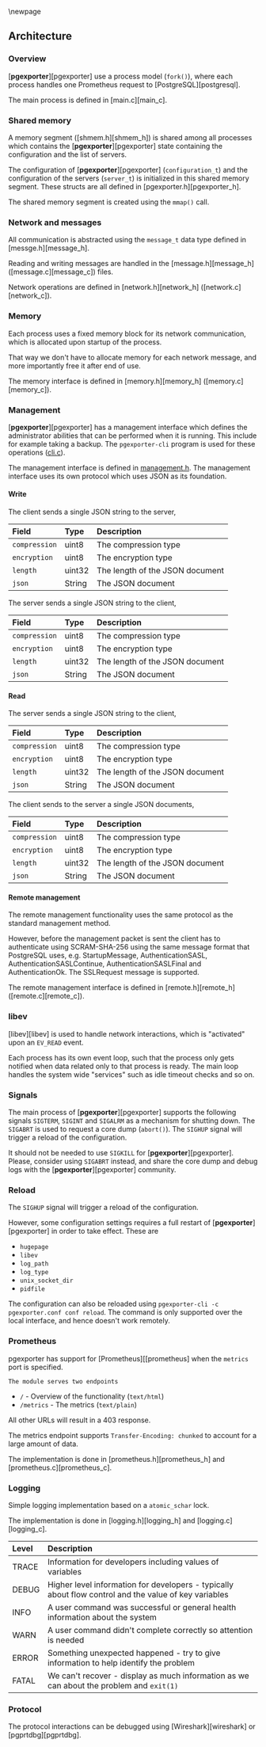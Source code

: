 \newpage

## Architecture

### Overview

[**pgexporter**][pgexporter] use a process model (`fork()`), where each process handles one Prometheus request to
[PostgreSQL][postgresql].

The main process is defined in [main.c][main_c].

### Shared memory

A memory segment ([shmem.h][shmem_h]) is shared among all processes which contains the [**pgexporter**][pgexporter]
state containing the configuration and the list of servers.

The configuration of [**pgexporter**][pgexporter] (`configuration_t`) and the configuration of the servers (`server_t`)
is initialized in this shared memory segment. These structs are all defined in [pgexporter.h][pgexporter_h].

The shared memory segment is created using the `mmap()` call.

### Network and messages

All communication is abstracted using the `message_t` data type defined in [messge.h][message_h].

Reading and writing messages are handled in the [message.h][message_h] ([message.c][message_c])
files.

Network operations are defined in [network.h][network_h] ([network.c][network_c]).

### Memory

Each process uses a fixed memory block for its network communication, which is allocated upon startup of the process.

That way we don't have to allocate memory for each network message, and more importantly free it after end of use.

The memory interface is defined in [memory.h][memory_h] ([memory.c][memory_c]).

### Management

[**pgexporter**][pgexporter]  has a management interface which defines the administrator abilities that can be performed when it is running.
This include for example taking a backup. The `pgexporter-cli` program is used for these operations ([cli.c](../src/cli.c)).

The management interface is defined in [management.h](../src/include/management.h). The management interface
uses its own protocol which uses JSON as its foundation.

#### Write

The client sends a single JSON string to the server,

| Field         | Type   | Description                     |
| :------------ | :----- | :------------------------------ |
| `compression` | uint8  | The compression type            |
| `encryption`  | uint8  | The encryption type             |
| `length`      | uint32 | The length of the JSON document |
| `json`        | String | The JSON document               |

The server sends a single JSON string to the client,

| Field         | Type   | Description                     |
| :------------ | :----- | :------------------------------ |
| `compression` | uint8  | The compression type            |
| `encryption`  | uint8  | The encryption type             |
| `length`      | uint32 | The length of the JSON document |
| `json`        | String | The JSON document               |

#### Read

The server sends a single JSON string to the client,

| Field         | Type   | Description                     |
| :------------ | :----- | :------------------------------ |
| `compression` | uint8  | The compression type            |
| `encryption`  | uint8  | The encryption type             |
| `length`      | uint32 | The length of the JSON document |
| `json`        | String | The JSON document               |

The client sends to the server a single JSON documents,

| Field         | Type   | Description                     |
| :------------ | :----- | :------------------------------ |
| `compression` | uint8  | The compression type            |
| `encryption`  | uint8  | The encryption type             |
| `length`      | uint32 | The length of the JSON document |
| `json`        | String | The JSON document               |

#### Remote management

The remote management functionality uses the same protocol as the standard management method.

However, before the management packet is sent the client has to authenticate using SCRAM-SHA-256 using the
same message format that PostgreSQL uses, e.g. StartupMessage, AuthenticationSASL, AuthenticationSASLContinue,
AuthenticationSASLFinal and AuthenticationOk. The SSLRequest message is supported.

The remote management interface is defined in [remote.h][remote_h] ([remote.c][remote_c]).

### libev

[libev][libev] is used to handle network interactions, which is "activated"
upon an `EV_READ` event.

Each process has its own event loop, such that the process only gets notified when data related only to that process
is ready. The main loop handles the system wide "services" such as idle timeout checks and so on.

### Signals

The main process of [**pgexporter**][pgexporter] supports the following signals `SIGTERM`, `SIGINT` and `SIGALRM`
as a mechanism for shutting down. The `SIGABRT` is used to request a core dump (`abort()`).
The `SIGHUP` signal will trigger a reload of the configuration.

It should not be needed to use `SIGKILL` for [**pgexporter**][pgexporter]. Please, consider using `SIGABRT` instead, and share the
core dump and debug logs with the [**pgexporter**][pgexporter] community.

### Reload

The `SIGHUP` signal will trigger a reload of the configuration.

However, some configuration settings requires a full restart of [**pgexporter**][pgexporter] in order to take effect. These are

* `hugepage`
* `libev`
* `log_path`
* `log_type`
* `unix_socket_dir`
* `pidfile`

The configuration can also be reloaded using `pgexporter-cli -c pgexporter.conf conf reload`. The command is only supported
over the local interface, and hence doesn't work remotely.

### Prometheus

pgexporter has support for [Prometheus][[prometheus] when the `metrics` port is specified.

    The module serves two endpoints

* `/` - Overview of the functionality (`text/html`)
* `/metrics` - The metrics (`text/plain`)

All other URLs will result in a 403 response.

The metrics endpoint supports `Transfer-Encoding: chunked` to account for a large amount of data.

The implementation is done in [prometheus.h][prometheus_h] and
[prometheus.c][prometheus_c].

### Logging

Simple logging implementation based on a `atomic_schar` lock.

The implementation is done in [logging.h][logging_h] and
[logging.c][logging_c].

| Level | Description |
| :------- | :------ |
| TRACE | Information for developers including values of variables |
| DEBUG | Higher level information for developers - typically about flow control and the value of key variables |
| INFO | A user command was successful or general health information about the system |
| WARN | A user command didn't complete correctly so attention is needed |
| ERROR | Something unexpected happened - try to give information to help identify the problem |
| FATAL | We can't recover - display as much information as we can about the problem and `exit(1)` |


### Protocol

The protocol interactions can be debugged using [Wireshark][wireshark] or
[pgprtdbg][pgprtdbg].
